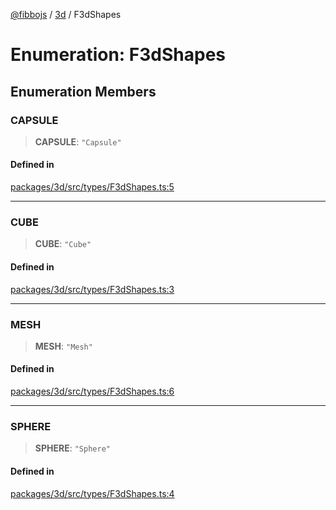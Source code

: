 [@fibbojs](/api/index) / [3d](/api/3d) / F3dShapes

# Enumeration: F3dShapes

## Enumeration Members

### CAPSULE

> **CAPSULE**: `"Capsule"`

#### Defined in

[packages/3d/src/types/F3dShapes.ts:5](https://github.com/fibbojs/fibbo/blob/0743d3ecbe169ee26bac94fe1f739f65dc5abae3/packages/3d/src/types/F3dShapes.ts#L5)

***

### CUBE

> **CUBE**: `"Cube"`

#### Defined in

[packages/3d/src/types/F3dShapes.ts:3](https://github.com/fibbojs/fibbo/blob/0743d3ecbe169ee26bac94fe1f739f65dc5abae3/packages/3d/src/types/F3dShapes.ts#L3)

***

### MESH

> **MESH**: `"Mesh"`

#### Defined in

[packages/3d/src/types/F3dShapes.ts:6](https://github.com/fibbojs/fibbo/blob/0743d3ecbe169ee26bac94fe1f739f65dc5abae3/packages/3d/src/types/F3dShapes.ts#L6)

***

### SPHERE

> **SPHERE**: `"Sphere"`

#### Defined in

[packages/3d/src/types/F3dShapes.ts:4](https://github.com/fibbojs/fibbo/blob/0743d3ecbe169ee26bac94fe1f739f65dc5abae3/packages/3d/src/types/F3dShapes.ts#L4)
